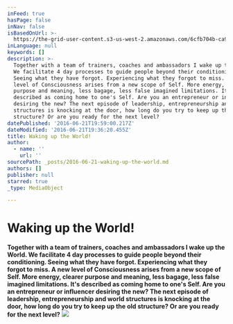 ```yaml
---
inFeed: true
hasPage: false
inNav: false
isBasedOnUrl: >-
  https://the-grid-user-content.s3-us-west-2.amazonaws.com/6cfb704b-ca9c-4a00-a39b-95aeefbc3175.jpg
inLanguage: null
keywords: []
description: >-
  Together with a team of trainers, coaches and ambassadors I wake up the World.
  We facilitate 4 day processes to guide people beyond their conditioning.
  Seeing what they have forgot. Experiencing what they forgot to miss. A new
  level of Consciousness arises from a new scope of Self. More energy, clearer
  purpose and meaning, less bagage, less false imagined limitations. It's
  described as coming home to one's Self. Are you an entrepreneur or influencer
  desiring the new? The next episode of leadership, entrepreneurship and world
  structures is knocking at the door, how long do you try to keep up the old
  structure? Or are you ready for the next level?
datePublished: '2016-06-21T19:59:00.217Z'
dateModified: '2016-06-21T19:36:20.455Z'
title: Waking up the World!
author:
  - name: ''
    url: ''
sourcePath: _posts/2016-06-21-waking-up-the-world.md
authors: []
publisher: null
starred: true
_type: MediaObject

---
```

# Waking up the World!

**Together with a team of trainers, coaches and ambassadors I wake up the World. We facilitate 4 day processes to guide people beyond their conditioning. Seeing what they have forgot. Experiencing what they forgot to miss. A new level of Consciousness arises from a new scope of Self. More energy, clearer purpose and meaning, less bagage, less false imagined limitations. It's described as coming home to one's Self. Are you an entrepreneur or influencer desiring the new? The next episode of leadership, entrepreneurship and world structures is knocking at the door, how long do you try to keep up the old structure? Or are you ready for the next level?**
![](https://the-grid-user-content.s3-us-west-2.amazonaws.com/e24c4a23-d3fb-4d70-aca0-79ff033ddb91.jpg)